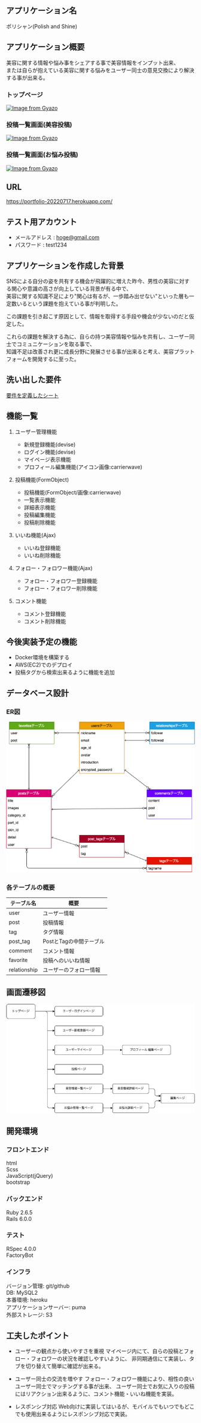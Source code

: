 ## アプリケーション名

ポリシャン(Polish and Shine)

## アプリケーション概要

美容に関する情報や悩み事をシェアする事で美容情報をインプット出来、  
または自らが抱えている美容に関する悩みをユーザー同士の意見交換により解決する事が出来る。

### トップページ

[![Image from Gyazo](https://i.gyazo.com/750414a434569a39234400017b54397d.gif)](https://gyazo.com/750414a434569a39234400017b54397d)

### 投稿一覧画面(美容投稿)

[![Image from Gyazo](https://i.gyazo.com/6cf99b09a46360a06a100f8e33f5e30c.jpg)](https://gyazo.com/6cf99b09a46360a06a100f8e33f5e30c)

### 投稿一覧画面(お悩み投稿)

[![Image from Gyazo](https://i.gyazo.com/6f0b1062c565b478416a12ab2d78375a.jpg)](https://gyazo.com/6f0b1062c565b478416a12ab2d78375a)


## URL

https://portfolio-20220717.herokuapp.com/

## テスト用アカウント

- メールアドレス : hoge@gmail.com
- パスワード    : test1234

## アプリケーションを作成した背景

SNSによる自分の姿を共有する機会が飛躍的に増えた昨今、男性の美容に対する関心や意識の高さが向上している背景が有る中で、  
美容に関する知識不足により"関心は有るが、一歩踏み出せない"といった層も一定数いるという課題を抱えている事が判明した。

この課題を引き起こす原因として、情報を取得する手段や機会が少ないのだと仮定した。

これらの課題を解決する為に、自らの持つ美容情報や悩みを共有し、ユーザー同士でコミュニケーションを取る事で、  
知識不足は改善され更に成長分野に発展させる事が出来ると考え、美容プラットフォームを開発するに至った。

## 洗い出した要件

[要件を定義したシート](https://docs.google.com/spreadsheets/d/1IWXegmBZkml6DAV7mcBG2Mi44-gABB6LbftI8qyPpSc/edit#gid=982722306)

## 機能一覧

1. ユーザー管理機能 
    - 新規登録機能(devise)
    - ログイン機能(devise)
    - マイページ表示機能
    - プロフィール編集機能(アイコン画像:carrierwave)

2. 投稿機能(FormObject)
    - 投稿機能(FormObject/画像:carrierwave)
    - 一覧表示機能
    - 詳細表示機能
    - 投稿編集機能
    - 投稿削除機能

3. いいね機能(Ajax)
    - いいね登録機能
    - いいね削除機能

4. フォロー・フォロワー機能(Ajax)
    - フォロー・フォロワー登録機能
    - フォロー・フォロワー削除機能

5. コメント機能
    - コメント登録機能
    - コメント削除機能


## 今後実装予定の機能
- Docker環境を構築する
- AWS(EC2)でのデプロイ
- 投稿タグから検索出来るように機能を追加

## データベース設計

### ER図

![](db.png)

### 各テーブルの概要

| テーブル名        | 概要                 |
| --------------- | -------------------  |
| user            | ユーザー情報           |
| post            | 投稿情報               |
| tag             | タグ情報               |
| post_tag        | PostとTagの中間テーブル  |
| comment         | コメント情報            |
| favorite        | 投稿へのいいね情報       |
| relationship    | ユーザーのフォロー情報    |

## 画面遷移図

![](page.png)


## 開発環境

### フロントエンド

html  
Scss  
JavaScript(jQuery)  
bootstrap  

### バックエンド

Ruby 2.6.5  
Rails 6.0.0  

### テスト

RSpec 4.0.0  
FactoryBot  

### インフラ

バージョン管理: git/github  
DB: MySQL2  
本番環境: heroku  
アプリケーションサーバー: puma  
外部ストレージ: S3  

## 工夫したポイント

- ユーザーの観点から使いやすさを重視
マイページ内にて、自らの投稿とフォロー・フォロワーの状況を確認しやすいように、
非同期通信にて実装し、タブを切り替えて簡単に確認が出来る。  
  
- ユーザー同士の交流を増やす
フォロー・フォロワー機能により、相性の良いユーザー同士でマッチングする事が出来、
ユーザー同士でお気に入りの投稿にはリアクション出来るように、コメント機能・いいね機能を実装。

- レスポンシブ対応
Web向けに実装してはいるが、モバイルでもいつでもどこでも使用出来るようにレスポンシブ対応で実装。


